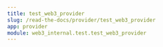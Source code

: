 ```yaml
---
title: test_web3_provider
slug: /read-the-docs/provider/test_web3_provider
app: provider
module: web3_internal.test.test_web3_provider
---
```

